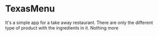 # TexasMenu
It's a simple app for a take away restaurant. There are only the different type of product with the ingredients in it. 
Nothing more
